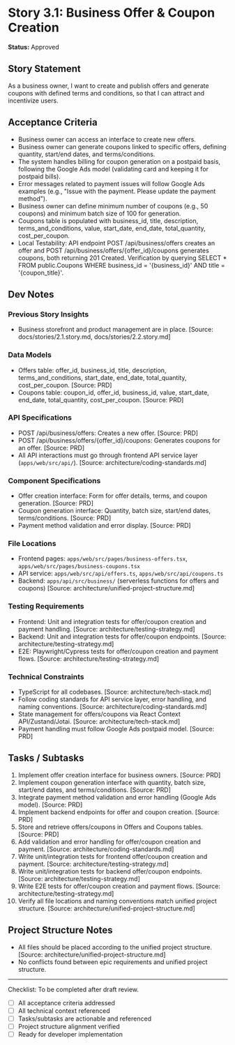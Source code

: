 # Story 3.1: Business Offer & Coupon Creation

**Status:** Approved

## Story Statement
As a business owner,
I want to create and publish offers and generate coupons with defined terms and conditions,
so that I can attract and incentivize users.

## Acceptance Criteria
- Business owner can access an interface to create new offers.
- Business owner can generate coupons linked to specific offers, defining quantity, start/end dates, and terms/conditions.
- The system handles billing for coupon generation on a postpaid basis, following the Google Ads model (validating card and keeping it for postpaid bills).
- Error messages related to payment issues will follow Google Ads examples (e.g., "Issue with the payment. Please update the payment method").
- Business owner can define minimum number of coupons (e.g., 50 coupons) and minimum batch size of 100 for generation.
- Coupons table is populated with business_id, title, description, terms_and_conditions, value, start_date, end_date, total_quantity, cost_per_coupon.
- Local Testability: API endpoint POST /api/business/offers creates an offer and POST /api/business/offers/{offer_id}/coupons generates coupons, both returning 201 Created. Verification by querying SELECT * FROM public.Coupons WHERE business_id = '{business_id}' AND title = '{coupon_title}'.

## Dev Notes
### Previous Story Insights
- Business storefront and product management are in place. [Source: docs/stories/2.1.story.md, docs/stories/2.2.story.md]

### Data Models
- Offers table: offer_id, business_id, title, description, terms_and_conditions, start_date, end_date, total_quantity, cost_per_coupon. [Source: PRD]
- Coupons table: coupon_id, offer_id, business_id, value, start_date, end_date, total_quantity, cost_per_coupon. [Source: PRD]

### API Specifications
- POST /api/business/offers: Creates a new offer. [Source: PRD]
- POST /api/business/offers/{offer_id}/coupons: Generates coupons for an offer. [Source: PRD]
- All API interactions must go through frontend API service layer (`apps/web/src/api/`). [Source: architecture/coding-standards.md]

### Component Specifications
- Offer creation interface: Form for offer details, terms, and coupon generation. [Source: PRD]
- Coupon generation interface: Quantity, batch size, start/end dates, terms/conditions. [Source: PRD]
- Payment method validation and error display. [Source: PRD]

### File Locations
- Frontend pages: `apps/web/src/pages/business-offers.tsx`, `apps/web/src/pages/business-coupons.tsx`
- API service: `apps/web/src/api/offers.ts`, `apps/web/src/api/coupons.ts`
- Backend: `apps/api/src/business/` (serverless functions for offers and coupons)
[Source: architecture/unified-project-structure.md]

### Testing Requirements
- Frontend: Unit and integration tests for offer/coupon creation and payment handling. [Source: architecture/testing-strategy.md]
- Backend: Unit and integration tests for offer/coupon endpoints. [Source: architecture/testing-strategy.md]
- E2E: Playwright/Cypress tests for offer/coupon creation and payment flows. [Source: architecture/testing-strategy.md]

### Technical Constraints
- TypeScript for all codebases. [Source: architecture/tech-stack.md]
- Follow coding standards for API service layer, error handling, and naming conventions. [Source: architecture/coding-standards.md]
- State management for offers/coupons via React Context API/Zustand/Jotai. [Source: architecture/tech-stack.md]
- Payment handling must follow Google Ads postpaid model. [Source: PRD]

## Tasks / Subtasks
1. Implement offer creation interface for business owners. [Source: PRD]
2. Implement coupon generation interface with quantity, batch size, start/end dates, and terms/conditions. [Source: PRD]
3. Integrate payment method validation and error handling (Google Ads model). [Source: PRD]
4. Implement backend endpoints for offer and coupon creation. [Source: PRD]
5. Store and retrieve offers/coupons in Offers and Coupons tables. [Source: PRD]
6. Add validation and error handling for offer/coupon creation and payment. [Source: architecture/coding-standards.md]
7. Write unit/integration tests for frontend offer/coupon creation and payment. [Source: architecture/testing-strategy.md]
8. Write unit/integration tests for backend offer/coupon endpoints. [Source: architecture/testing-strategy.md]
9. Write E2E tests for offer/coupon creation and payment flows. [Source: architecture/testing-strategy.md]
10. Verify all file locations and naming conventions match unified project structure. [Source: architecture/unified-project-structure.md]

## Project Structure Notes
- All files should be placed according to the unified project structure. [Source: architecture/unified-project-structure.md]
- No conflicts found between epic requirements and unified project structure.

---

Checklist: To be completed after draft review.
- [ ] All acceptance criteria addressed
- [ ] All technical context referenced
- [ ] Tasks/subtasks are actionable and referenced
- [ ] Project structure alignment verified
- [ ] Ready for developer implementation 
